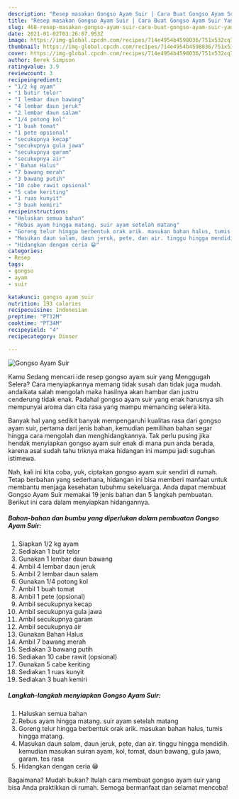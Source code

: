 ```yaml
---
description: "Resep masakan Gongso Ayam Suir | Cara Buat Gongso Ayam Suir Yang Sedap"
title: "Resep masakan Gongso Ayam Suir | Cara Buat Gongso Ayam Suir Yang Sedap"
slug: 468-resep-masakan-gongso-ayam-suir-cara-buat-gongso-ayam-suir-yang-sedap
date: 2021-01-02T03:26:07.953Z
image: https://img-global.cpcdn.com/recipes/714e4954b4598036/751x532cq70/gongso-ayam-suir-foto-resep-utama.jpg
thumbnail: https://img-global.cpcdn.com/recipes/714e4954b4598036/751x532cq70/gongso-ayam-suir-foto-resep-utama.jpg
cover: https://img-global.cpcdn.com/recipes/714e4954b4598036/751x532cq70/gongso-ayam-suir-foto-resep-utama.jpg
author: Derek Simpson
ratingvalue: 3.9
reviewcount: 3
recipeingredient:
- "1/2 kg ayam"
- "1 butir telor"
- "1 lembar daun bawang"
- "4 lembar daun jeruk"
- "2 lembar daun salam"
- "1/4 potong kol"
- "1 buah tomat"
- "1 pete opsional"
- "secukupnya kecap"
- "secukupnya gula jawa"
- "secukupnya garam"
- "secukupnya air"
- " Bahan Halus"
- "7 bawang merah"
- "3 bawang putih"
- "10 cabe rawit opsional"
- "5 cabe keriting"
- "1 ruas kunyit"
- "3 buah kemiri"
recipeinstructions:
- "Haluskan semua bahan"
- "Rebus ayam hingga matang. suir ayam setelah matang"
- "Goreng telur hingga berbentuk orak arik. masukan bahan halus, tumis hingga matang."
- "Masukan daun salam, daun jeruk, pete, dan air. tinggu hingga mendidih. kemudian masukan suiran ayam, kol, tomat, daun bawang, gula jawa, garam. tes rasa"
- "Hidangkan dengan ceria 😁"
categories:
- Resep
tags:
- gongso
- ayam
- suir

katakunci: gongso ayam suir 
nutrition: 193 calories
recipecuisine: Indonesian
preptime: "PT12M"
cooktime: "PT34M"
recipeyield: "4"
recipecategory: Dinner

---
```



![Gongso Ayam Suir](https://img-global.cpcdn.com/recipes/714e4954b4598036/751x532cq70/gongso-ayam-suir-foto-resep-utama.jpg)

Kamu Sedang mencari ide resep gongso ayam suir yang Menggugah Selera? Cara menyiapkannya memang tidak susah dan tidak juga mudah. andaikata salah mengolah maka hasilnya akan hambar dan justru cenderung tidak enak. Padahal gongso ayam suir yang enak harusnya sih mempunyai aroma dan cita rasa yang mampu memancing selera kita.



Banyak hal yang sedikit banyak mempengaruhi kualitas rasa dari gongso ayam suir, pertama dari jenis bahan, kemudian pemilihan bahan segar hingga cara mengolah dan menghidangkannya. Tak perlu pusing jika hendak menyiapkan gongso ayam suir enak di mana pun anda berada, karena asal sudah tahu triknya maka hidangan ini mampu jadi suguhan istimewa.


Nah, kali ini kita coba, yuk, ciptakan gongso ayam suir sendiri di rumah. Tetap berbahan yang sederhana, hidangan ini bisa memberi manfaat untuk membantu menjaga kesehatan tubuhmu sekeluarga. Anda dapat membuat Gongso Ayam Suir memakai 19 jenis bahan dan 5 langkah pembuatan. Berikut ini cara dalam menyiapkan hidangannya.

<!--inarticleads1-->

##### Bahan-bahan dan bumbu yang diperlukan dalam pembuatan Gongso Ayam Suir:

1. Siapkan 1/2 kg ayam
1. Sediakan 1 butir telor
1. Gunakan 1 lembar daun bawang
1. Ambil 4 lembar daun jeruk
1. Ambil 2 lembar daun salam
1. Gunakan 1/4 potong kol
1. Ambil 1 buah tomat
1. Ambil 1 pete (opsional)
1. Ambil secukupnya kecap
1. Ambil secukupnya gula jawa
1. Ambil secukupnya garam
1. Ambil secukupnya air
1. Gunakan  Bahan Halus
1. Ambil 7 bawang merah
1. Sediakan 3 bawang putih
1. Sediakan 10 cabe rawit (opsional)
1. Gunakan 5 cabe keriting
1. Sediakan 1 ruas kunyit
1. Sediakan 3 buah kemiri




<!--inarticleads2-->

##### Langkah-langkah menyiapkan Gongso Ayam Suir:

1. Haluskan semua bahan
1. Rebus ayam hingga matang. suir ayam setelah matang
1. Goreng telur hingga berbentuk orak arik. masukan bahan halus, tumis hingga matang.
1. Masukan daun salam, daun jeruk, pete, dan air. tinggu hingga mendidih. kemudian masukan suiran ayam, kol, tomat, daun bawang, gula jawa, garam. tes rasa
1. Hidangkan dengan ceria 😁




Bagaimana? Mudah bukan? Itulah cara membuat gongso ayam suir yang bisa Anda praktikkan di rumah. Semoga bermanfaat dan selamat mencoba!
